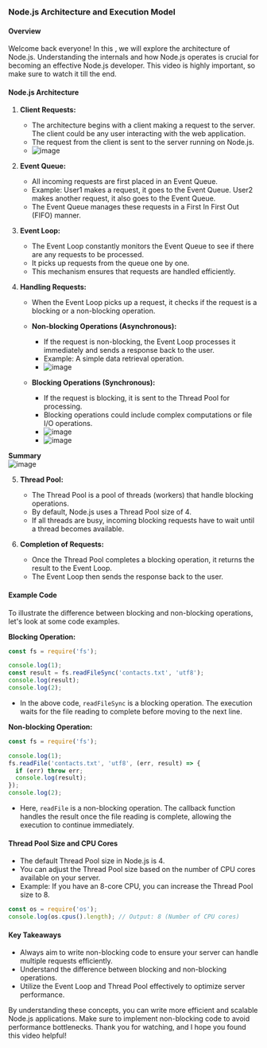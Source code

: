 

### Node.js Architecture and Execution Model

#### Overview

Welcome back everyone! In this , we will explore the architecture of Node.js. Understanding the internals and how Node.js operates is crucial for becoming an effective Node.js developer. This video is highly important, so make sure to watch it till the end.

#### Node.js Architecture

1. **Client Requests:**
   - The architecture begins with a client making a request to the server. The client could be any user interacting with the web application.
   - The request from the client is sent to the server running on Node.js.
   - ![image](https://github.com/Akmeena4u/Web-Development-Bootcamp/assets/93425334/6b3bf114-a74b-44a5-b286-b36dbaca83b8)


2. **Event Queue:**
   - All incoming requests are first placed in an Event Queue.
   - Example: User1 makes a request, it goes to the Event Queue. User2 makes another request, it also goes to the Event Queue.
   - The Event Queue manages these requests in a First In First Out (FIFO) manner.

3. **Event Loop:**
   - The Event Loop constantly monitors the Event Queue to see if there are any requests to be processed.
   - It picks up requests from the queue one by one.
   - This mechanism ensures that requests are handled efficiently.

4. **Handling Requests:**
   - When the Event Loop picks up a request, it checks if the request is a blocking or a non-blocking operation.
   - **Non-blocking Operations (Asynchronous):**
     - If the request is non-blocking, the Event Loop processes it immediately and sends a response back to the user.
     - Example: A simple data retrieval operation.
     - ![image](https://github.com/Akmeena4u/Web-Development-Bootcamp/assets/93425334/1f110e03-4d90-4baf-a870-da9fce916603)

   - **Blocking Operations (Synchronous):**
     - If the request is blocking, it is sent to the Thread Pool for processing.
     - Blocking operations could include complex computations or file I/O operations.
     - ![image](https://github.com/Akmeena4u/Web-Development-Bootcamp/assets/93425334/62eb9fdf-3302-4cab-b2b2-5d9849c6b997)
     - ![image](https://github.com/Akmeena4u/Web-Development-Bootcamp/assets/93425334/0f22375f-9e7c-403f-b799-bc812a37831a)

  **Summary**  
 ![image](https://github.com/Akmeena4u/Web-Development-Bootcamp/assets/93425334/299b9074-17b2-402b-b963-d69bc287aa85)
     


5. **Thread Pool:**
   - The Thread Pool is a pool of threads (workers) that handle blocking operations.
   - By default, Node.js uses a Thread Pool size of 4.
   - If all threads are busy, incoming blocking requests have to wait until a thread becomes available.

6. **Completion of Requests:**
   - Once the Thread Pool completes a blocking operation, it returns the result to the Event Loop.
   - The Event Loop then sends the response back to the user.

#### Example Code

To illustrate the difference between blocking and non-blocking operations, let's look at some code examples.

**Blocking Operation:**
```javascript
const fs = require('fs');

console.log(1);
const result = fs.readFileSync('contacts.txt', 'utf8');
console.log(result);
console.log(2);
```
- In the above code, `readFileSync` is a blocking operation. The execution waits for the file reading to complete before moving to the next line.

**Non-blocking Operation:**
```javascript
const fs = require('fs');

console.log(1);
fs.readFile('contacts.txt', 'utf8', (err, result) => {
  if (err) throw err;
  console.log(result);
});
console.log(2);
```
- Here, `readFile` is a non-blocking operation. The callback function handles the result once the file reading is complete, allowing the execution to continue immediately.

#### Thread Pool Size and CPU Cores

- The default Thread Pool size in Node.js is 4.
- You can adjust the Thread Pool size based on the number of CPU cores available on your server.
- Example: If you have an 8-core CPU, you can increase the Thread Pool size to 8.

```javascript
const os = require('os');
console.log(os.cpus().length); // Output: 8 (Number of CPU cores)
```

#### Key Takeaways

- Always aim to write non-blocking code to ensure your server can handle multiple requests efficiently.
- Understand the difference between blocking and non-blocking operations.
- Utilize the Event Loop and Thread Pool effectively to optimize server performance.

By understanding these concepts, you can write more efficient and scalable Node.js applications. Make sure to implement non-blocking code to avoid performance bottlenecks. Thank you for watching, and I hope you found this video helpful!
